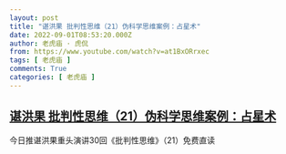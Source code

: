 ```yaml
---
layout: post
title: "谌洪果 批判性思维（21）伪科学思维案例：占星术"
date: 2022-09-01T08:53:20.000Z
author: 老虎庙 · 虎侃
from: https://www.youtube.com/watch?v=at1BxORrxec
tags: [ 老虎庙 ]
comments: True
categories: [ 老虎庙 ]
---
```

<!--1662022400000-->
[谌洪果 批判性思维（21）伪科学思维案例：占星术](https://www.youtube.com/watch?v=at1BxORrxec)
------

<div>
今日推谌洪果重头演讲30回《批判性思维》（21）免费直读
</div>
